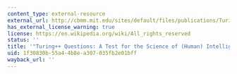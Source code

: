 ```yaml
---
content_type: external-resource
external_url: http://cbmm.mit.edu/sites/default/files/publications/Turing_Plus_Questions.pdf
has_external_license_warning: true
license: https://en.wikipedia.org/wiki/All_rights_reserved
status: ''
title: '"Turing++ Questions: A Test for the Science of (Human) Intelligence." (PDF)'
uid: 1f30830b-55a4-4b8e-a307-035fb2e01bff
wayback_url: ''
---
```

